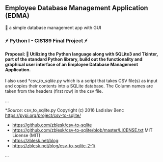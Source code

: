 ## Employee Database Management Application (EDMA) 
🌱 a simple database management app with GUI <br/>
### ⚡ Python I - CIS189 Final Project ⚡<br/>  
#### Proposal: 💬 Utilizing the Python language along with SQLite3 and Tkinter, part of the standard Python library, build out the functionality and graphical user interface of an Employee Database Management Application.

I also used **csv_to_sqlite.py* which is a script that takes CSV file(s) as input and copies their contents into a SQLite database. The Column names are taken from the headers (first row) in the csv file.

...

**Source*:
csv_to_sqlite.py 
Copyright (c) 2016 Ladislav Benc
https://pypi.org/project/csv-to-sqlite/
- https://github.com/zblesk/csv-to-sqlite
- https://github.com/zblesk/csv-to-sqlite/blob/master/LICENSE.txt MIT License (MIT)
- https://zblesk.net/blog
- https://zblesk.net/blog/csv-to-sqlite-2-1/

...
